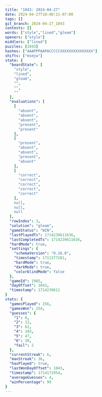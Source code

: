 ```yaml
---
title: "1043: 2024-04-27"
date: 2024-04-27T10:40:11-07:00
tags: []
git_branch: 2024-04-27_1043
contests: []
words: ["style","lined","gleam"]
openers: ["style"]
middlers: ["lined"]
puzzles: [1043]
hashes: ["AAAPPPAAPACCCCCXXXXXXXXXXXXXXX"]
shifts: ["msmjw"]
state: {
  "boardState": [
    "style",
    "lined",
    "gleam",
    "",
    "",
    ""
  ],
  "evaluations": [
    [
      "absent",
      "absent",
      "absent",
      "present",
      "present"
    ],
    [
      "present",
      "absent",
      "absent",
      "present",
      "absent"
    ],
    [
      "correct",
      "correct",
      "correct",
      "correct",
      "correct"
    ],
    null,
    null,
    null
  ],
  "rowIndex": 3,
  "solution": "gleam",
  "gameStatus": "WIN",
  "lastPlayedTs": 1714239611636,
  "lastCompletedTs": 1714239611636,
  "hardMode": true,
  "settings": {
    "schemaVersion": "0.16.0",
    "timestamp": 1711377281,
    "hardMode": true,
    "darkMode": true,
    "colorblindMode": false
  },
  "gameId": 1985,
  "dayOffset": 1043,
  "timestamp": 1714239611
}
stats: {
  "gamesPlayed": 256,
  "gamesWon": 254,
  "guesses": {
    "1": 0,
    "2": 12,
    "3": 62,
    "4": 103,
    "5": 47,
    "6": 30,
    "fail": 2
  },
  "currentStreak": 6,
  "maxStreak": 36,
  "hasPlayed": true,
  "lastWonDayOffset": 1043,
  "timestamp": 1714172954,
  "averageGuesses": 4,
  "winPercentage": 99
}
---
```

<!-- more -->

